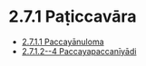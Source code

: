 

# 2.7.1 Paṭiccavāra

* [2.7.1.1 Paccayānuloma](2.7.1/2.7.1.1.md)
* [2.7.1.2--4 Paccayapaccanīyādi](2.7.1/2.7.1.2--4.md)



